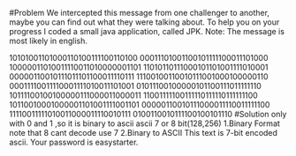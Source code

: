 #Problem
We intercepted this message from one challenger to another, maybe you can find out what they were talking about.
To help you on your progress I coded a small java application, called JPK.
Note: The message is most likely in english.	

10101001101000110100111100110100
00011101001100101111100011101000
10000011010011110011010000001101
11010110111000101101001111010001
00000110010111011101100011110111
11100100110010111001000100000110
00011110011110001111010011101001
01011100100000101100111011111110
10111100100100000111000011000011
11001111100111110111110111111100
10110010001000001101001111001101
00000110010111000011110011111100
11110011111010011000011110010111
0100110010111100100101110
#Solution
only with 0 and 1 ,so  it is binary to ascii
ascii 7 or 8 bit(128,256)
1.Binary Format
note that 8 cant decode use 7
2.Binary to ASCII
This text is 7-bit encoded ascii. Your password is easystarter.

